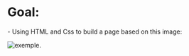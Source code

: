 <h1>Goal:</h1>
- Using HTML and Css to build a page based on this image:

![exemple](https://raw.githubusercontent.com/becodeorg/LIE-Jepsen-3.20/master/01-the-field/03-html-css/1-initiation/images/goal-css.png?token=APO3LTW3TLTMH5DOCSOJV3S62TAHW).
